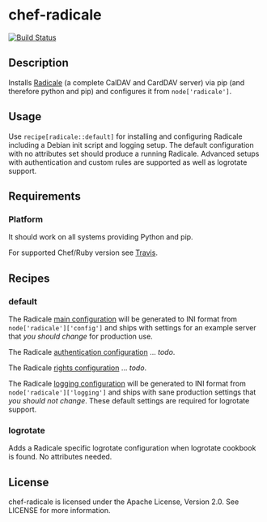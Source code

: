 # chef-radicale

[![Build Status](https://travis-ci.org/cmur2/chef-radicale.png)](https://travis-ci.org/cmur2/chef-radicale)

## Description

Installs [Radicale](http://radicale.org/) (a complete CalDAV and CardDAV server) via pip (and therefore python and pip) and configures it from `node['radicale']`.

## Usage

Use `recipe[radicale::default]` for installing and configuring Radicale including a Debian init script and logging setup. The default configuration with no attributes set should produce a running Radicale. Advanced setups with authentication and custom rules are supported as well as logrotate support.

## Requirements

### Platform

It should work on all systems providing Python and pip.

For supported Chef/Ruby version see [Travis](https://travis-ci.org/cmur2/chef-radicale).

## Recipes

### default

The Radicale [main configuration](http://radicale.org/user_documentation/#idid39) will be generated to INI format from `node['radicale']['config']` and ships with settings for an example server that *you should change* for production use.

The Radicale [authentication configuration](http://radicale.org/user_documentation/#idid44) ... *todo*.

The Radicale [rights configuration](http://radicale.org/user_documentation/#idid45) ... *todo*.

The Radicale [logging configuration](http://radicale.org/user_documentation/#idid40) will be generated to INI format from `node['radicale']['logging']` and ships with sane production settings that *you should not change*. These default settings are required for logrotate support.

### logrotate

Adds a Radicale specific logrotate configuration when logrotate cookbook is found. No attributes needed.

## License

chef-radicale is licensed under the Apache License, Version 2.0. See LICENSE for more information.
